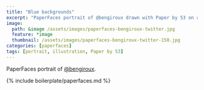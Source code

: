 ```yaml
---
title: "Blue backgrounds"
excerpt: "PaperFaces portrait of @bengiroux drawn with Paper by 53 on an iPad."
image: 
  path: &image /assets/images/paperfaces-bengiroux-twitter.jpg 
  feature: *image
  thumbnail: /assets/images/paperfaces-bengiroux-twitter-150.jpg
categories: [paperfaces]
tags: [portrait, illustration, Paper by 53]
---
```


PaperFaces portrait of [@bengiroux](https://twitter.com/bengiroux).

{% include boilerplate/paperfaces.md %}
